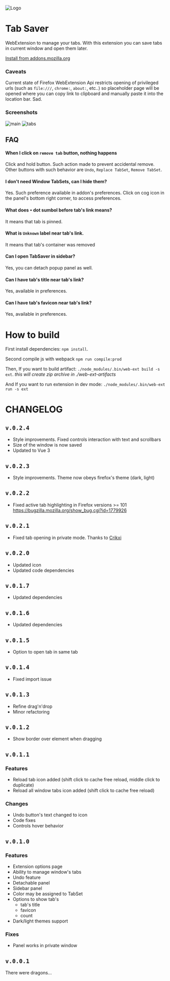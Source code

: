 ![Logo](ext/icons/icon.svg)

# Tab Saver

WebExtension to manage your tabs.
With this extension you can save tabs in current window and open them later.

[Install from addons.mozilla.org](https://addons.mozilla.org/en-US/firefox/addon/vyrtsev-tab-saver/)

### Caveats

Current state of Firefox WebExtension Api restricts opening of privileged urls (such as `file:///`, `chrome:`, `about:`, etc..) so placeholder page will be opened where you can copy link to clipboard and manually paste it into the location bar. Sad.

### Screenshots

![main](screenshots/main-assets/main.png)
![tabs](screenshots/main-assets/tabs.png)

## FAQ

#### When I click on `remove tab` button, nothing happens

Click and hold button. Such action made to prevent accidental remove. Other buttons with such behavior are `Undo`, `Replace TabSet`, `Remove TabSet`.

#### I don't need Window TabSets, can I hide them?

Yes. Such preference available in addon's preferences. Click on cog icon in the panel's bottom right corner, to access preferences.

#### What does `•` dot sumbol before tab's link means?

It means that tab is pinned.

#### What is `Unknown` label near tab's link.

It means that tab's container was removed

#### Can I open TabSaver in sidebar?

Yes, you can detach popup panel as well.

#### Can I have tab's title near tab's link?

Yes, available in preferences.

#### Can I have tab's favicon near tab's link?

Yes, available in preferences.

# How to build

First install dependencies: `npm install`.

Second compile js with webpack `npm run compile:prod`

Then, If you want to build artifact: `./node_modules/.bin/web-ext build -s ext`. _this will create zip archive in ./web-ext-artifacts_

And If you want to run extension in dev mode: `./node_modules/.bin/web-ext run -s ext`

# CHANGELOG

## `v.0.2.4`

- Style improvements. Fixed controls interaction with text and scrollbars
- Size of the window is now saved
- Updated to Vue 3

## `v.0.2.3`

- Style improvements. Theme now obeys firefox's theme (dark, light)

## `v.0.2.2`

- Fixed active tab highlighting in Firefox versions >= 101
  https://bugzilla.mozilla.org/show_bug.cgi?id=1779926

## `v.0.2.1`

- Fixed tab opening in private mode. Thanks to [Crikxi](https://github.com/Reeywhaar/tabsaver/pull/29)

## `v.0.2.0`

- Updated icon
- Updated code dependencies

## `v.0.1.7`

- Updated dependencies

## `v.0.1.6`

- Updated dependencies

## `v.0.1.5`

- Option to open tab in same tab

## `v.0.1.4`

- Fixed import issue

## `v.0.1.3`

- Refine drag'n'drop
- Minor refactoring

## `v.0.1.2`

- Show border over element when dragging

## `v.0.1.1`

### Features

- Reload tab icon added (shift click to cache free reload, middle click to duplicate)
- Reload all window tabs icon added (shift click to cache free reload)

### Changes

- Undo button's text changed to icon
- Code fixes
- Controls hover behavior

## `v.0.1.0`

### Features

- Extension options page
- Ability to manage window's tabs
- Undo feature
- Detachable panel
- Sidebar panel
- Color may be assigned to TabSet
- Options to show tab's
  - tab's title
  - favicon
  - count
- Dark/light themes support

### Fixes

- Panel works in private window

## `v.0.0.1`

There were dragons...
